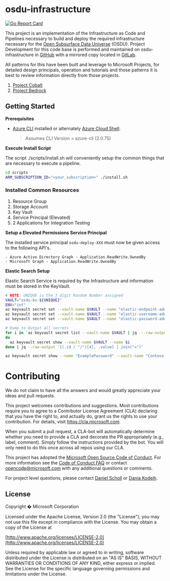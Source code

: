 # osdu-infrastructure

[![Go Report Card](https://goreportcard.com/badge/github.com/azure/osdu-infrastructure)](https://goreportcard.com/report/github.com/azure/osdu-infrastructure)

This project is an implementation of the Infrastructure as Code and Pipelines necessary to build and deploy the required infrastructure necessary for the [Open Subsurface Data Universe](https://community.opengroup.org/osdu) (OSDU).  Project Development for this code base is performed and maintained on osdu-infrastructure in [GitHub](http://github.com/azure/osdu-infrastructure) with a mirrored copy located in [GitLab](https://community.opengroup.org/osdu/platform/deployment-and-operations/infrastructure-templates).

All patterns for this have been built and leverage to Microsoft Projects, for detailed design principals, operation and tutorials and those patterns it is best to review information directly from those projects.

1. [Project Cobalt](https://github.com/microsoft/cobalt)
2. [Project Bedrock](https://github.com/microsoft/bedrock)

## Getting Started

__Prerequisites__

* [Azure CLI](https://docs.microsoft.com/en-us/cli/azure/install-azure-cli?view=azure-cli-latest) installed or alternately [Azure Cloud Shell](https://shell.azure.com/).

  >Assumes CLI Version = azure-cli (2.0.75)

__Execute Install Script__

The script ./scripts/install.sh will conveniently setup the common things that are necessary to execute a pipeline.

```bash
cd scripts
ARM_SUBSCRIPTION_ID="<your_subscription>" ./install.sh
```

### Installed Common Resources

1. Resource Group
2. Storage Account
3. Key Vault
4. Service Principal (Elevated)
5. 2 Applications for Integration Testing

__Setup a Elevated Permissions Service Principal__

The installed service principal `osdu-deploy-XXX` must now be given access to the following API's.

    - Azure Active Directory Graph - Application.ReadWrite.OwnedBy
    - Microsoft Graph - Application.ReadWrite.OwnedBy

__Elastic Search Setup__

Elastic Search Service is required by the Infrastructure and information must be stored in the KeyVault.

```bash
# NOTE: UNIQUE is the 3 digit Random Number assigned
VAULT="osdu-kv-${UNIQUE}"
ENV="int"
az keyvault secret set --vault-name $VAULT --name "elastic-endpoint-ado-${ENV}" --value <ed_endpoint>
az keyvault secret set --vault-name $VAULT --name "elastic-username-ado-${ENV}" --value <es_username>
az keyvault secret set --vault-name $VAULT --name "elastic-password-ado-${ENV}" --value <es_password>

# Dump to Output all secrets
for i in `az keyvault secret list --vault-name $VAULT | jq  --raw-output '.[]|(.id / "/")[4]'`
do 
  az keyvault secret show --vault-name $VAULT --name $i 
done | jq --raw-output '[(.id / "/")[4], .value] | join("=")'

az keyvault secret show --name "ExamplePassword" --vault-name "Contoso-Vault2"
```



# Contributing

We do not claim to have all the answers and would greatly appreciate your ideas and pull requests.

This project welcomes contributions and suggestions. Most contributions require you to agree to a
Contributor License Agreement (CLA) declaring that you have the right to, and actually do, grant us
the rights to use your contribution. For details, visit https://cla.microsoft.com.

When you submit a pull request, a CLA-bot will automatically determine whether you need to provide
a CLA and decorate the PR appropriately (e.g., label, comment). Simply follow the instructions
provided by the bot. You will only need to do this once across all repos using our CLA.

This project has adopted the [Microsoft Open Source Code of Conduct](https://opensource.microsoft.com/codeofconduct/).
For more information see the [Code of Conduct FAQ](https://opensource.microsoft.com/codeofconduct/faq/) or
contact [opencode@microsoft.com](mailto:opencode@microsoft.com) with any additional questions or comments.

For project level questions, please contact [Daniel Scholl](mailto:Daniel.Scholl@microsoft.com) or [Dania Kodeih](mailto:Dania.Kodeih@microsoft.com).


## License
Copyright � Microsoft Corporation

Licensed under the Apache License, Version 2.0 (the "License");
you may not use this file except in compliance with the License.
You may obtain a copy of the License at 

[http://www.apache.org/licenses/LICENSE-2.0](http://www.apache.org/licenses/LICENSE-2.0)

Unless required by applicable law or agreed to in writing, software
distributed under the License is distributed on an "AS IS" BASIS,
WITHOUT WARRANTIES OR CONDITIONS OF ANY KIND, either express or implied.
See the License for the specific language governing permissions and
limitations under the License.